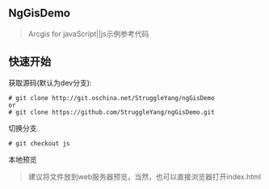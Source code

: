 ## NgGisDemo

> Arcgis for javaScript||js示例参考代码

## 快速开始
获取源码(默认为dev分支):
```
# git clone http://git.oschina.net/StruggleYang/ngGisDemo
or
# git clone https://github.com/StruggleYang/ngGisDemo.git
```
切换分支
```
# git checkout js
```
本地预览

>建议将文件放到web服务器预览，当然，也可以直接浏览器打开index.html


